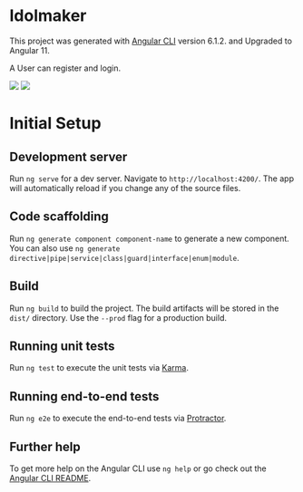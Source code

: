 # Idolmaker

This project was generated with [Angular CLI](https://github.com/angular/angular-cli) version 6.1.2. and Upgraded to Angular 11.


A User can register and login.

![](https://github.com/iamsourabh-in/idolmaker/blob/master/login.JPG)
![](https://github.com/iamsourabh-in/idolmaker/blob/master/home.jpg)

# Initial Setup

## Development server

Run `ng serve` for a dev server. Navigate to `http://localhost:4200/`. The app will automatically reload if you change any of the source files.

## Code scaffolding

Run `ng generate component component-name` to generate a new component. You can also use `ng generate directive|pipe|service|class|guard|interface|enum|module`.

## Build

Run `ng build` to build the project. The build artifacts will be stored in the `dist/` directory. Use the `--prod` flag for a production build.

## Running unit tests

Run `ng test` to execute the unit tests via [Karma](https://karma-runner.github.io).

## Running end-to-end tests

Run `ng e2e` to execute the end-to-end tests via [Protractor](http://www.protractortest.org/).

## Further help

To get more help on the Angular CLI use `ng help` or go check out the [Angular CLI README](https://github.com/angular/angular-cli/blob/master/README.md).
